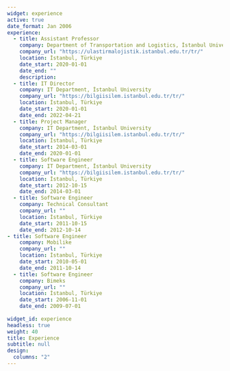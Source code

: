 ```yaml
---
widget: experience
active: true
date_format: Jan 2006
experience:
  - title: Assistant Professor
    company: Department of Transportation and Logistics, İstanbul University
    company_url: "https://ulastirmalojistik.istanbul.edu.tr/tr/"
    location: İstanbul, Türkiye
    date_start: 2020-01-01
    date_end: ""
    description:
  - title: IT Director
    company: IT Department, İstanbul University
    company_url: "https://bilgiisilem.istanbul.edu.tr/tr/"
    location: İstanbul, Türkiye
    date_start: 2020-01-01
    date_end: 2022-04-21
  - title: Project Manager
    company: IT Department, İstanbul University
    company_url: "https://bilgiisilem.istanbul.edu.tr/tr/"
    location: İstanbul, Türkiye
    date_start: 2014-03-01
    date_end: 2020-01-01
  - title: Software Engineer
    company: IT Department, İstanbul University
    company_url: "https://bilgiisilem.istanbul.edu.tr/tr/"
    location: İstanbul, Türkiye
    date_start: 2012-10-15
    date_end: 2014-03-01
  - title: Software Engineer
    company: Technical Consultant
    company_url: ""
    location: İstanbul, Türkiye
    date_start: 2011-10-15
    date_end: 2012-10-14
- title: Software Engineer
    company: Mobilike
    company_url: ""
    location: İstanbul, Türkiye
    date_start: 2010-05-01
    date_end: 2011-10-14
  - title: Software Engineer
    company: Bimeks
    company_url: ""
    location: İstanbul, Türkiye
    date_start: 2006-11-01
    date_end: 2009-07-01
    
widget_id: experience
headless: true
weight: 40
title: Experience
subtitle: null
design:
  columns: "2"
---
```

